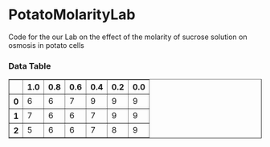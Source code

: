 # PotatoMolarityLab

Code for the our Lab on the effect of the molarity of sucrose solution on osmosis in potato cells

### Data Table

<table border="1" class="dataframe">
   <thead>
      <tr style="text-align: right;">
         <th></th>
         <th>1.0</th>
         <th>0.8</th>
         <th>0.6</th>
         <th>0.4</th>
         <th>0.2</th>
         <th>0.0</th>
      </tr>
   </thead>
   <tbody>
      <tr>
         <th>0</th>
         <td>6</td>
         <td>6</td>
         <td>7</td>
         <td>9</td>
         <td>9</td>
         <td>9</td>
      </tr>
      <tr>
         <th>1</th>
         <td>7</td>
         <td>6</td>
         <td>6</td>
         <td>7</td>
         <td>9</td>
         <td>9</td>
      </tr>
      <tr>
         <th>2</th>
         <td>5</td>
         <td>6</td>
         <td>6</td>
         <td>7</td>
         <td>8</td>
         <td>9</td>
      </tr>
   </tbody>
</table>
